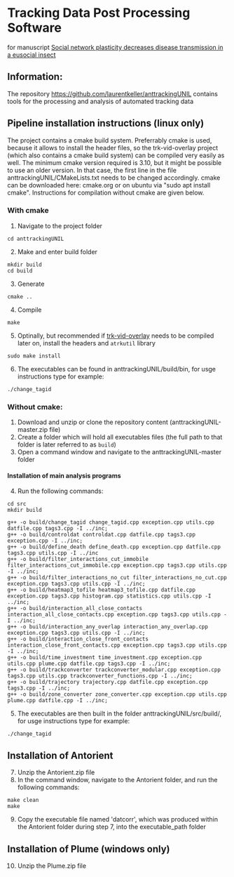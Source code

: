 # Tracking Data Post Processing Software
for manuscript [Social network plasticity decreases disease transmission in a eusocial insect](http://doi.org/10.1126/science.aat4793)

## Information:

The repository https://github.com/laurentkeller/anttrackingUNIL contains tools for the processing and analysis of automated tracking data 
 
## Pipeline installation instructions (linux only)

The project contains a cmake build system. Preferrably cmake is used, because it allows to install the header files, so the trk-vid-overlay project (which also contains a cmake build system) can be compiled very easily as well. The minimum cmake version required is 3.10, but it might be possible to use an older version. In that case, the first line in the file anttrackingUNIL/CMakeLists.txt needs to be changed accordingly. cmake can be downloaded here: cmake.org or on ubuntu via "sudo apt install cmake".
Instructions for compilation without cmake are given below.

### With cmake
1. Navigate to the project folder
```shell
cd anttrackingUNIL
```

2. Make and enter build folder
```shell
mkdir build
cd build
```

3. Generate
```shell
cmake ..
```

4. Compile
```shell
make
```

5. Optinally, but recommended if [trk-vid-overlay](https://github.com/laurentkeller/trk-vid-overlay) needs to be compiled later on, install the headers and `atrkutil` library
```shell
sudo make install
```

6. The executables can be found in anttrackingUNIL/build/bin, for usge instructions type for example:
```shell
./change_tagid
```

### Without cmake:

1. Download and unzip or clone the repository content (anttrackingUNIL-master.zip file) 
2. Create a folder which will hold all executables files (the full path to that folder is later referred to as `build`)
3. Open a command window and navigate to the anttrackingUNIL-master folder

#### Installation of main analysis programs
4. Run the following commands:

```shell
cd src
mkdir build
```

```shell
g++ -o build/change_tagid change_tagid.cpp exception.cpp utils.cpp datfile.cpp tags3.cpp -I ../inc;
g++ -o build/controldat controldat.cpp datfile.cpp tags3.cpp exception.cpp -I ../inc;
g++ -o build/define_death define_death.cpp exception.cpp datfile.cpp tags3.cpp utils.cpp -I ../inc
g++ -o build/filter_interactions_cut_immobile filter_interactions_cut_immobile.cpp exception.cpp tags3.cpp utils.cpp -I ../inc;
g++ -o build/filter_interactions_no_cut filter_interactions_no_cut.cpp exception.cpp tags3.cpp utils.cpp -I ../inc;
g++ -o build/heatmap3_tofile heatmap3_tofile.cpp datfile.cpp exception.cpp tags3.cpp histogram.cpp statistics.cpp utils.cpp -I ../inc;
g++ -o build/interaction_all_close_contacts interaction_all_close_contacts.cpp exception.cpp tags3.cpp utils.cpp -I ../inc;
g++ -o build/interaction_any_overlap interaction_any_overlap.cpp exception.cpp tags3.cpp utils.cpp -I ../inc;
g++ -o build/interaction_close_front_contacts interaction_close_front_contacts.cpp exception.cpp tags3.cpp utils.cpp -I ../inc;
g++ -o build/time_investment time_investment.cpp exception.cpp utils.cpp plume.cpp datfile.cpp tags3.cpp -I ../inc;
g++ -o build/trackconverter trackconverter_modular.cpp exception.cpp tags3.cpp utils.cpp trackconverter_functions.cpp -I ../inc;
g++ -o build/trajectory trajectory.cpp datfile.cpp exception.cpp tags3.cpp -I ../inc;
g++ -o build/zone_converter zone_converter.cpp exception.cpp utils.cpp plume.cpp datfile.cpp -I ../inc;
```

5. The executables are then built in the folder anttrackingUNIL/src/build/, for usge instructions type for example:
```shell
./change_tagid
```

## Installation of Antorient 
7. Unzip the Antorient.zip file
8. In the command window, navigate to the Antorient folder, and run the following commands:
```shell
make clean
make
```
9. Copy the executable file named 'datcorr', which was produced within the Antorient folder during step 7, into the executable_path folder 

## Installation of Plume (windows only)
10. Unzip the Plume.zip file
